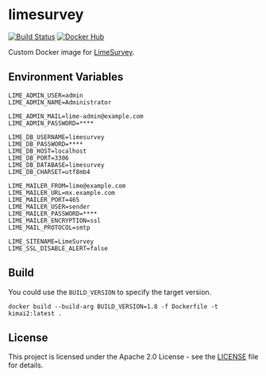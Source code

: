 # limesurvey

[![Build Status](https://drone.owncloud.com/api/badges/owncloud-ops/limesurvey/status.svg)](https://drone.owncloud.com/owncloud-ops/limesurvey)
[![Docker Hub](https://img.shields.io/badge/docker-latest-blue.svg?logo=docker&logoColor=white)](https://hub.docker.com/r/owncloudops/limesurvey)

Custom Docker image for [LimeSurvey](https://www.limesurvey.org/de/).

## Environment Variables

```Shell
LIME_ADMIN_USER=admin
LIME_ADMIN_NAME=Administrator

LIME_ADMIN_MAIL=lime-admin@example.com
LIME_ADMIN_PASSWORD=****

LIME_DB_USERNAME=limesurvey
LIME_DB_PASSWORD=****
LIME_DB_HOST=localhost
LIME_DB_PORT=3306
LIME_DB_DATABASE=limesurvey
LIME_DB_CHARSET=utf8mb4

LIME_MAILER_FROM=lime@example.com
LIME_MAILER_URL=mx.example.com
LIME_MAILER_PORT=465
LIME_MAILER_USER=sender
LIME_MAILER_PASSWORD=****
LIME_MAILER_ENCRYPTION=ssl
LIME_MAIL_PROTOCOL=smtp

LIME_SITENAME=LimeSurvey
LIME_SSL_DISABLE_ALERT=false
```

## Build

You could use the `BUILD_VERSION` to specify the target version.

```Shell
docker build --build-arg BUILD_VERSION=1.8 -f Dockerfile -t kimai2:latest .
```

## License

This project is licensed under the Apache 2.0 License - see the [LICENSE](https://github.com/owncloud-ops/limesurvey/blob/master/LICENSE) file for details.
